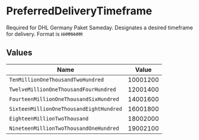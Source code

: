 # PreferredDeliveryTimeframe

Required for DHL Germany Paket Sameday. Designates a desired timeframe for delivery. Format is `HHMMHHMM`


## Values

| Name                                    | Value                                   |
| --------------------------------------- | --------------------------------------- |
| `TenMillionOneThousandTwoHundred`       | 10001200                                |
| `TwelveMillionOneThousandFourHundred`   | 12001400                                |
| `FourteenMillionOneThousandSixHundred`  | 14001600                                |
| `SixteenMillionOneThousandEightHundred` | 16001800                                |
| `EighteenMillionTwoThousand`            | 18002000                                |
| `NineteenMillionTwoThousandOneHundred`  | 19002100                                |
